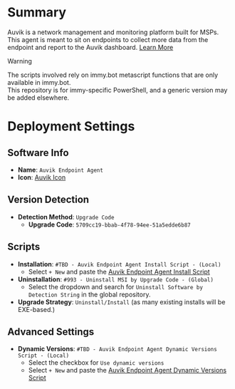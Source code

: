 # Summary
Auvik is a network management and monitoring platform built for MSPs.  
This agent is meant to sit on endpoints to collect more data from the endpoint and report to the Auvik dashboard. [Learn More](https://auvik.com)  

> [!WARNING]  
> The scripts involved rely on immy.bot metascript functions that are only available in immy.bot.  
> This repository is for immy-specific PowerShell, and a generic version may be added elsewhere.

# Deployment Settings
## Software Info
* **Name**: `Auvik Endpoint Agent`
* **Icon**: [Auvik Icon](https://www.auvik.com/media-room/)
## Version Detection
* **Detection Method**: `Upgrade Code`
  * **Upgrade Code**: `5709cc19-bbab-4f78-94ee-51a5edde6b87`
## Scripts
* **Installation**: `#TBD - Auvik Endpoint Agent Install Script - (Local)`
  * Select `+ New` and paste the [Auvik Endpoint Agent Install Script](./Auvik%20Endpoint%20Agent%20Install%20Script.ps1)
* **Uninstallation**: `#993 - Uninstall MSI by Upgrade Code - (Global)`
  * Select the dropdown and search for `Uninstall Software by Detection String` in the global repository.
* **Upgrade Strategy**: `Uninstall/Install` (as many existing installs will be EXE-based.)
## Advanced Settings
* **Dynamic Versions**: `#TBD - Auvik Endpoint Agent Dynamic Versions Script - (Local)`
  * Select the checkbox for `Use dynamic versions`
  * Select `+ New` and paste the [Auvik Endpoint Agent Dynamic Versions Script](./Auvik%20Endpoint%20Agent%20Dynamic%20Versions%20Script.ps1)
